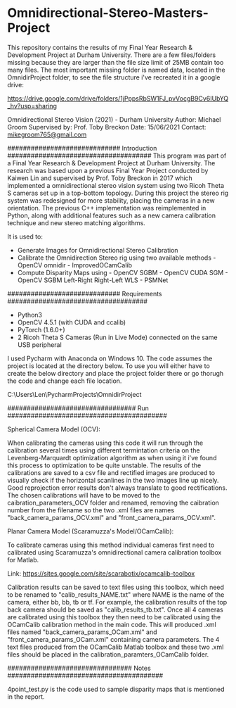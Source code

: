 # Omnidirectional-Stereo-Masters-Project
This repository contains the results of my Final Year Research & Development Project at Durham University.
There are a few files/folders missing because they are larger than the file size limit of 25MB contain too many files. 
The most important missing folder is named data, located in the OmnidirProject folder, to see the file structure i've recreated it in a google drive: 

https://drive.google.com/drive/folders/1jPppsRbSW1FJ_pvVocgB9Cv6IUbYQ_hv?usp=sharing

Omnidirectional Stereo Vision (2021) - Durham University
Author: Michael Groom
Supervised by: Prof. Toby Breckon
Date: 15/06/2021
Contact: mikegroom765@gmail.com

############################# Introduction #####################################
This program was part of a Final Year Research & Development Project at Durham
University. The research was based upon a previous Final Year Project conducted 
by Kaiwen Lin and supervised by Prof. Toby Breckon in 2017 which implemented a
omnidirectional stereo vision system using two Ricoh Theta S cameras set up in a
top-bottom topology. During this project the stereo rig system was redesigned for 
more stability, placing the cameras in a new orientation. The previous C++ 
implementation was reimplemented in Python, along with additional features such 
as a new camera calibration technique and new stereo matching algorithms. 

It is used to:
   - Generate Images for Omnidirectional Stereo Calibration
   - Calibrate the Omnidirection Stereo rig using two available methods
	- OpenCV omnidir
	- ImprovedOCamCalib
   - Compute Disparity Maps using
	- OpenCV SGBM
	- OpenCV CUDA SGM
	- OpenCV SGBM Left-Right Right-Left WLS
	- PSMNet

############################# Requirements ####################################
- Python3
- OpenCV 4.5.1 (with CUDA and ccalib)
- PyTorch (1.6.0+)
- 2 Ricoh Theta S Cameras (Run in Live Mode) connected on the same USB peripheral

I used Pycharm with Anaconda on Windows 10. The code assumes the project is located 
at the directory below. To use you will either have to create the below directory
and place the project folder there or go thorugh the code and change each file location.

C:\Users\Len\PycharmProjects\OmnidirProject

################################# Run #########################################

Spherical Camera Model (OCV):

When calibrating the cameras using this code it will run through the calibration
several times using different termintation criteria on the Levenberg-Marquardt
optimization algorithm as when using it i've found this process to optimization
to be quite unstable. The results of the calibrations are saved to a csv file 
and rectified images are produced to visually check if the horizontal scanlines 
in the two images line up nicely. Good reprojection error results don't always
translate to good rectifications. The chosen calibrations will have to be moved
to the caibration_parameters_OCV folder and renamed, removing the caibration
number from the filename so the two .xml files are names "back_camera_params_OCV.xml"
and "front_camera_params_OCV.xml".

Planar Camera Model (Scaramuzza's Model/OCamCalib):

To calibrate cameras using this method individual cameras first need to calibrated
using Scaramuzza's omnidirectional camera calibration toolbox for Matlab.

Link: https://sites.google.com/site/scarabotix/ocamcalib-toolbox

Calibration results can be saved to text files using this toolbox, which need to be 
renamed to "calib_results_NAME.txt" where NAME is the name of the camera, either bb,
bb, tb or tf. For example, the calibration results of the top back camera should be
saved as "calib_results_tb.txt". 
Once all 4 cameras are calibrated using this toolbox they then need to be calibrated
using the OCamCalib calibration method in the main code. This will produced .xml files
named "back_camera_params_OCam.xml" and "front_camera_params_OCam.xml" containing 
camera parameters. The 4 text files produced from the OCamCalib Matlab toolbox and these
two .xml files should be placed in the calibration_paramters_OCamCalib folder. 


################################ Notes ########################################

4point_test.py is the code used to sample disparity maps that is mentioned in the 
report. 
